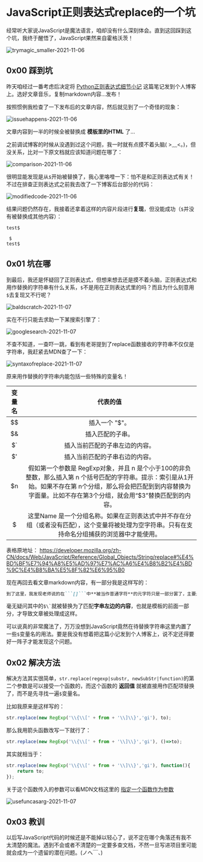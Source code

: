 # JavaScript正则表达式replace的一个坑

经常听大家说JavaScript是魔法语言，咱却没有什么深刻体会。直到这回踩到这个坑，我终于醒悟了，JavaScript果然来自霍格沃茨！  

![trymagic_smaller-2021-11-06](https://cdn.jsdelivr.net/gh/cat-note/bottleassets@latest/img/trymagic_smaller-2021-11-06.jpg)  

## 0x00 踩到坑  

昨天咱经过一番考虑后决定将 [Python正则表达式细节小记](https://www.cnblogs.com/somebottle/p/python_notes_of_regex.html) 这篇笔记发到个人博客上。选好文章音乐，复制markdown内容...发布！  

按照惯例我检查了一下发布后的文章内容，然后就见到了一个奇怪的现象：  

![issuehappens-2021-11-06](https://cdn.jsdelivr.net/gh/cat-note/bottleassets@latest/img/issuehappens-2021-11-06.png)  

文章内容到一半的时候全被替换成 **模板里的HTML** 了...

之前调试博客的时候从没遇到过这个问题，我一时就有点摸不着头脑( >﹏<。)，但没关系，比对一下原文档就应该知道问题在哪了：  

![comparison-2021-11-06](https://cdn.jsdelivr.net/gh/cat-note/bottleassets@latest/img/comparison-2021-11-06.png)  

很明显能发现是从```$```开始被替换了，我心里咯噔一下：怕不是和正则表达式有关！不过在排查正则表达式之前我去改了一下博客后台部分的代码：  

![modifiedcode-2021-11-06](https://cdn.jsdelivr.net/gh/cat-note/bottleassets@latest/img/modifiedcode-2021-11-06.jpg)  

结果问题仍然存在，我接着还拿着这样的内容片段进行**复现**，但没能成功（```$```并没有被替换成其他内容）：  

```
test$

 $ 
test$
```

## 0x01 坑在哪  

到最后，我还是怀疑回了正则表达式，但想来想去还是摸不着头脑，正则表达式和用作替换的字符串有什么关系，```$```不是用在正则表达式里的吗？而且为什么刻意用```$```去复现又不行呢？  

![baldscratch-2021-11-07](https://cdn.jsdelivr.net/gh/cat-note/bottleassets@latest/img/baldscratch-2021-11-07.jpg)

实在不行只能去求助一下某搜索引擎了：  

![googlesearch-2021-11-07](https://cdn.jsdelivr.net/gh/cat-note/bottleassets@latest/img/googlesearch-2021-11-07.png)  

不查不知道，一查吓一跳，看到有老哥提到了replace函数接收的字符串不仅仅是字符串，我赶紧去MDN查了一下：  

![syntaxofreplace-2021-11-07](https://cdn.jsdelivr.net/gh/cat-note/bottleassets@latest/img/syntaxofreplace-2021-11-07.jpg)  

原来用作替换的字符串内能包括一些特殊的变量名！  

| 变量名 | 代表的值 |
|:---:|:---:|
| $$ | 插入一个 "$"。 |
| $& | 插入匹配的子串。 |
| $` | 插入当前匹配的子串左边的内容。 |
| $' | 插入当前匹配的子串右边的内容。 |
| $n | 假如第一个参数是 RegExp对象，并且 n 是个小于100的非负整数，那么插入第 n 个括号匹配的字符串。提示：索引是从1开始。如果不存在第 n个分组，那么将会把匹配到到内容替换为字面量。比如不存在第3个分组，就会用“$3”替换匹配到的内容。 |
| $<Name> | 这里Name 是一个分组名称。如果在正则表达式中并不存在分组（或者没有匹配），这个变量将被处理为空字符串。只有在支持命名分组捕获的浏览器中才能使用。 |

表格原地址：  https://developer.mozilla.org/zh-CN/docs/Web/JavaScript/Reference/Global_Objects/String/replace#%E4%BD%BF%E7%94%A8%E5%AD%97%E7%AC%A6%E4%B8%B2%E4%BD%9C%E4%B8%BA%E5%8F%82%E6%95%B0  

现在再回去看文章markdown内容，有一部分我是这样写的：  

```markdown
到了这里，我发现老师说的在```[]```中**被当作普通字符**的元字符只是一部分罢了，主要是 ```*```，```?```，```+```，```{}```，```()```，```$``` 这些元字符。
```

毫无疑问其中的``` $\` ```就被替换为了匹配**字串左边的内容**，也就是模板的前面一部分，才导致文章被处理成这样。  

可以说真的非常魔法了，万万没想到JavaScript竟然在待替换字符串这里内置了一些```$```变量名的用法。要是我没有想着把这篇小记发到个人博客上，说不定还得要好一阵子才能发现这个问题。  

## 0x02 解决方法  

解决方法其实很简单，```str.replace(regexp|substr, newSubStr|function)```的第二个参数是可以接受一个函数的，而这个函数的 **返回值** 就被直接用作匹配项替换了，而不是先寻找一遍```$```变量名。  

比如我原来是这样写的：

```javascript
str.replace(new RegExp('\\{\\[' + from + '\\]\\}','gi'), to);
```

那么我用箭头函数改写一下就行了：  

```javascript
str.replace(new RegExp('\\{\\[' + from + '\\]\\}','gi'), ()=>to);
```

其实就相当于：  

```javascript
str.replace(new RegExp('\\{\\[' + from + '\\]\\}','gi'), function(){
    return to;
});
```

关于这个函数传入的参数可以看MDN文档这里的 [指定一个函数作为参数](https://developer.mozilla.org/zh-CN/docs/Web/JavaScript/Reference/Global_Objects/String/replace#%E6%8C%87%E5%AE%9A%E4%B8%80%E4%B8%AA%E5%87%BD%E6%95%B0%E4%BD%9C%E4%B8%BA%E5%8F%82%E6%95%B0)  

![usefuncasarg-2021-11-07](https://cdn.jsdelivr.net/gh/cat-note/bottleassets@latest/img/usefuncasarg-2021-11-07.jpg)  

## 0x03 教训  

以后写JavaScript代码的时候还是不能掉以轻心了，说不定在哪个角落还有我不太清楚的魔法。遇到不会或者不清楚的一定要多查文档，不然一旦写进项目里可能就会成为一个遗留的潜在问题。(ノへ￣、)   

